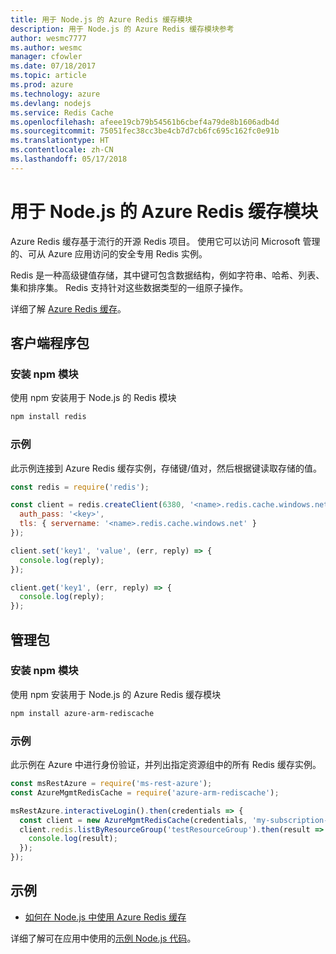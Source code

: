 ```yaml
---
title: 用于 Node.js 的 Azure Redis 缓存模块
description: 用于 Node.js 的 Azure Redis 缓存模块参考
author: wesmc7777
ms.author: wesmc
manager: cfowler
ms.date: 07/18/2017
ms.topic: article
ms.prod: azure
ms.technology: azure
ms.devlang: nodejs
ms.service: Redis Cache
ms.openlocfilehash: afeee19cb79b54561b6cbef4a79de8b1606adb4d
ms.sourcegitcommit: 75051fec38cc3be4cb7d7cb6fc695c162fc0e91b
ms.translationtype: HT
ms.contentlocale: zh-CN
ms.lasthandoff: 05/17/2018
---
```

# <a name="azure-redis-cache-modules-for-nodejs"></a>用于 Node.js 的 Azure Redis 缓存模块

Azure Redis 缓存基于流行的开源 Redis 项目。 使用它可以访问 Microsoft 管理的、可从 Azure 应用访问的安全专用 Redis 实例。

Redis 是一种高级键值存储，其中键可包含数据结构，例如字符串、哈希、列表、集和排序集。 Redis 支持针对这些数据类型的一组原子操作。

详细了解 [Azure Redis 缓存](https://docs.microsoft.com/azure/redis-cache/)。

## <a name="client-package"></a>客户端程序包

### <a name="install-the-npm-module"></a>安装 npm 模块

使用 npm 安装用于 Node.js 的 Redis 模块

```bash
npm install redis
```

### <a name="example"></a>示例

此示例连接到 Azure Redis 缓存实例，存储键/值对，然后根据键读取存储的值。

```javascript
const redis = require('redis');

const client = redis.createClient(6380, '<name>.redis.cache.windows.net', {
  auth_pass: '<key>',
  tls: { servername: '<name>.redis.cache.windows.net' }
});

client.set('key1', 'value', (err, reply) => {
  console.log(reply);
});

client.get('key1', (err, reply) => {
  console.log(reply);
});
```

## <a name="management-package"></a>管理包

### <a name="install-the-npm-module"></a>安装 npm 模块

使用 npm 安装用于 Node.js 的 Azure Redis 缓存模块

```bash
npm install azure-arm-rediscache
```

### <a name="example"></a>示例

此示例在 Azure 中进行身份验证，并列出指定资源组中的所有 Redis 缓存实例。

```javascript
const msRestAzure = require('ms-rest-azure');
const AzureMgmtRedisCache = require('azure-arm-rediscache');

msRestAzure.interactiveLogin().then(credentials => {
  const client = new AzureMgmtRedisCache(credentials, 'my-subscription-id');
  client.redis.listByResourceGroup('testResourceGroup').then(result => {
    console.log(result);
  });
});
```


## <a name="samples"></a>示例

* [如何在 Node.js 中使用 Azure Redis 缓存](https://docs.microsoft.com/azure/redis-cache/cache-nodejs-get-started)

详细了解可在应用中使用的[示例 Node.js 代码](https://azure.microsoft.com/resources/samples/?platform=nodejs)。
